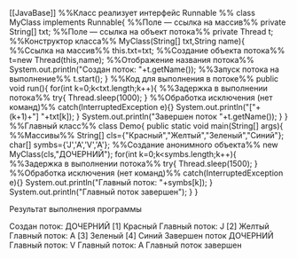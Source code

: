 [[JavaBase]]
%%Класс реализует интерфейс Runnable %%
class MyClass implements Runnable{
%%Поле — ссылка на массив%%
	private String[] txt;
%%Поле — ссылка на объект потока%%
	private Thread t;
%%Конструктор класса%%
	MyClass(String[] txt,String name){
%%Ссылка на массив%%
		this.txt=txt;
%%Создание объекта потока%%
		t=new Thread(this,name);
%%Отображение названия потока%%
		System.out.println("Создан поток: "+t.getName());
%%Запуск потока на выполнение%%
		t.start();
	}
%%Код для выполнения в потоке%%
	public void run(){
		for(int k=0;k<txt.length;k++){
%%Задержка в выполнении потока%%
			try{
				Thread.sleep(1000);
			}
%%Обработка исключения (нет команд)%%
			catch(InterruptedException e){}
			System.out.println("["+(k+1)+"] "+txt[k]);
		}
		System.out.println("Завершен поток "+t.getName());
	}
}
%%Главный класс%%
class Demo{
	public static void main(String[] args){
%%Массивы%%
		String[] cls={"Красный","Желтый","Зеленый","Синий"};
		char[] symbs={'J','A','V','A'};
%%Создание анонимного объекта%%
		new MyClass(cls,"ДОЧЕРНИЙ");
		for(int k=0;k<symbs.length;k++){
%%Задержка в выполнении потока%% 
			try{
				Thread.sleep(1500);
			}
%%Обработка исключения (нет команд)%%
			catch(InterruptedException e){}
			System.out.println("Главный поток: "+symbs[k]);
		}
		System.out.println("Главный поток завершен");
	}
}

Результат выполнения программы

Создан поток: ДОЧЕРНИЙ
[1] Красный
Главный поток: J
[2] Желтый
Главный поток: A
[3] Зеленый
[4] Синий
Завершен поток ДОЧЕРНИЙ
Главный поток: V
Главный поток: A
Главный поток завершен